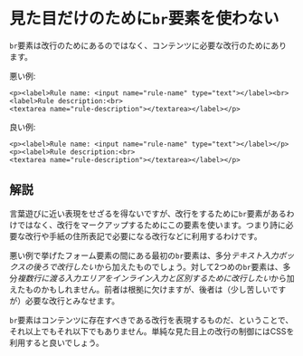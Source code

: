 # 見た目だけのために`br`要素を使わない

`br`要素は改行のためにあるのではなく、コンテンツに必要な改行のためにあります。

悪い例:

    <p><label>Rule name: <input name="rule-name" type="text"></label><br>
    <label>Rule description:<br>
    <textarea name="rule-description"></textarea></label></p>

良い例:

    <p><label>Rule name: <input name="rule-name" type="text"></label></p>
    <p><label>Rule description:<br>
    <textarea name="rule-description"></textarea></label></p>


## 解説

言葉遊びに近い表現をせざるを得ないですが、改行をするために`br`要素があるわけではなく、改行をマークアップするためにこの要素を使います。つまり詩に必要な改行や手紙の住所表記で必要になる改行などに利用するわけです。

悪い例で挙げたフォーム要素の間にある最初の`br`要素は、多分*テキスト入力ボックスの後ろで改行したい*から加えたものでしょう。対して2つめの`br`要素は、多分*複数行に渡る入力エリアをインライン入力と区別するために改行したい*から加えたものかもしれません。前者は根拠に欠けますが、後者は（少し苦しいですが）必要な改行とみなせます。

`br`要素はコンテンツに存在すべきである改行を表現するものだ、ということで、それ以上でもそれ以下でもありません。単純な見た目上の改行の制御にはCSSを利用すると良いでしょう。
